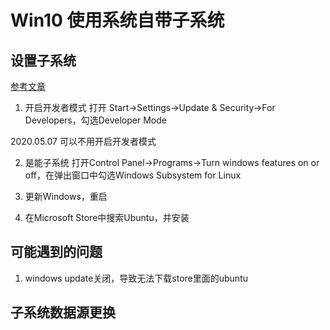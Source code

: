 # Win10 使用系统自带子系统

## 设置子系统

[参考文章](https://zhuanlan.zhihu.com/p/34133795)

1. 开启开发者模式
打开 Start->Settings->Update & Security->For Developers，勾选Developer Mode

2020.05.07 可以不用开启开发者模式

2. 是能子系统
打开Control Panel->Programs->Turn windows features on or off，在弹出窗口中勾选Windows Subsystem for Linux

3. 更新Windows，重启

4. 在Microsoft Store中搜索Ubuntu，并安装

## 可能遇到的问题

1. windows update关闭，导致无法下载store里面的ubuntu

## 子系统数据源更换

